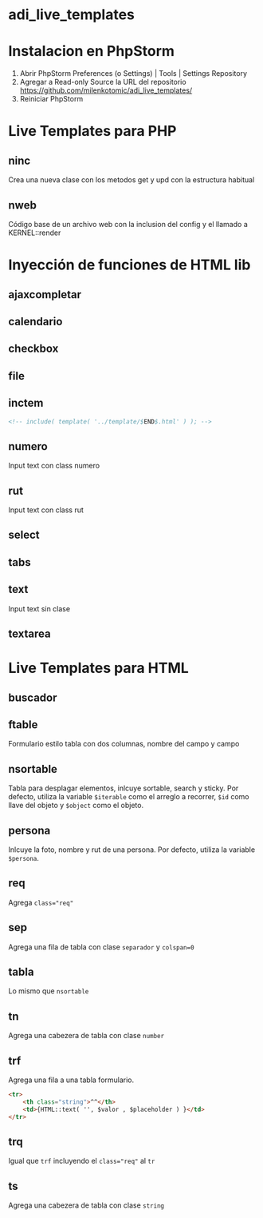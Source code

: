 # adi_live_templates
# Instalacion en PhpStorm

1. Abrir PhpStorm Preferences (o Settings) | Tools | Settings Repository
2. Agregar a Read-only Source la URL del repositorio <https://github.com/milenkotomic/adi_live_templates/>
3. Reiniciar PhpStorm

# Live Templates para PHP 
## ninc
Crea una nueva clase con los metodos get y upd con la estructura habitual

## nweb
Código base de un archivo web con la inclusion del config y el llamado a KERNEL::render

# Inyección de funciones de HTML lib 
## ajaxcompletar

## calendario

## checkbox

## file

## inctem
```HTML
<!-- include( template( '../template/$END$.html' ) ); -->
```

## numero
Input text con class numero

## rut
Input text con class rut

## select

## tabs

## text
Input text sin clase

## textarea

# Live Templates para HTML
## buscador

## ftable
Formulario estilo tabla con dos columnas, nombre del campo y campo

## nsortable
Tabla para desplagar elementos, inlcuye sortable, search y sticky.
Por defecto, utiliza la variable `$iterable` como el arreglo a recorrer, `$id` como llave del objeto y `$object` como el objeto.

## persona
Inlcuye la foto, nombre y rut de una persona.
Por defecto, utiliza la variable `$persona`.

## req
Agrega `class="req"`

## sep
Agrega una fila de tabla con clase `separador` y `colspan=0`

## tabla
Lo mismo que `nsortable`

## tn
Agrega una cabezera de tabla con clase `number`

## trf
Agrega una fila a una tabla formulario.
```HTML
<tr>
    <th class="string">^^</th>
    <td>{HTML::text( '', $valor , $placeholder ) }</td>
</tr>
```

## trq
Igual que `trf` incluyendo el `class="req"` al `tr`

## ts
Agrega una cabezera de tabla con clase `string`